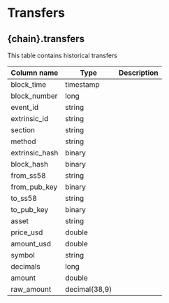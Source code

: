 # Transfers

## **{chain}.transfers**

This table contains historical transfers

| **Column name**       | **Type**                        | **Description**                                          |
| --------------------- | ------------------------------- | -------------------------------------------------------- |
| block_time        | timestamp       |           |
| block_number      | long            |           |
| event_id          | string          |           |
| extrinsic_id      | string          |           |
| section           | string          |           |
| method            | string          |           |
| extrinsic_hash    | binary          |           |
| block_hash        | binary          |           |
| from_ss58         | string          |           |
| from_pub_key      | binary          |           |
| to_ss58           | string          |           |
| to_pub_key        | binary          |           |
| asset             | string          |           |
| price_usd         | double          |           |
| amount_usd        | double          |           |
| symbol            | string          |           |
| decimals          | long            |           |
| amount            | double          |           |
| raw_amount        | decimal(38,9)   |           |
